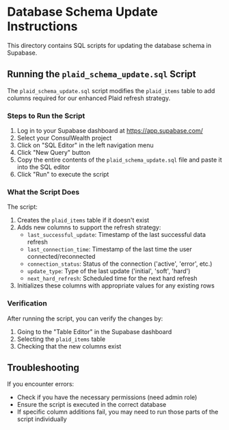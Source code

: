 # Database Schema Update Instructions

This directory contains SQL scripts for updating the database schema in Supabase.

## Running the `plaid_schema_update.sql` Script

The `plaid_schema_update.sql` script modifies the `plaid_items` table to add columns required for our enhanced Plaid refresh strategy.

### Steps to Run the Script

1. Log in to your Supabase dashboard at https://app.supabase.com/
2. Select your ConsulWealth project
3. Click on "SQL Editor" in the left navigation menu
4. Click "New Query" button
5. Copy the entire contents of the `plaid_schema_update.sql` file and paste it into the SQL editor
6. Click "Run" to execute the script

### What the Script Does

The script:

1. Creates the `plaid_items` table if it doesn't exist
2. Adds new columns to support the refresh strategy:
   - `last_successful_update`: Timestamp of the last successful data refresh
   - `last_connection_time`: Timestamp of the last time the user connected/reconnected
   - `connection_status`: Status of the connection ('active', 'error', etc.)
   - `update_type`: Type of the last update ('initial', 'soft', 'hard')
   - `next_hard_refresh`: Scheduled time for the next hard refresh
3. Initializes these columns with appropriate values for any existing rows

### Verification

After running the script, you can verify the changes by:

1. Going to the "Table Editor" in the Supabase dashboard
2. Selecting the `plaid_items` table
3. Checking that the new columns exist

## Troubleshooting

If you encounter errors:

- Check if you have the necessary permissions (need admin role)
- Ensure the script is executed in the correct database
- If specific column additions fail, you may need to run those parts of the script individually 